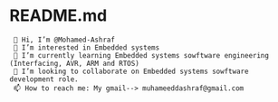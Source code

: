 # README.md
     👋 Hi, I’m @Mohamed-Ashraf     
     👀 I’m interested in Embedded systems     
     🌱 I’m currently learning Embedded systems sowftware engineering (Interfacing, AVR, ARM and RTOS)     
     💞️ I’m looking to collaborate on Embedded systems sowftware development role.     
     📫 How to reach me: My gmail--> muhameeddashraf@gmail.com

